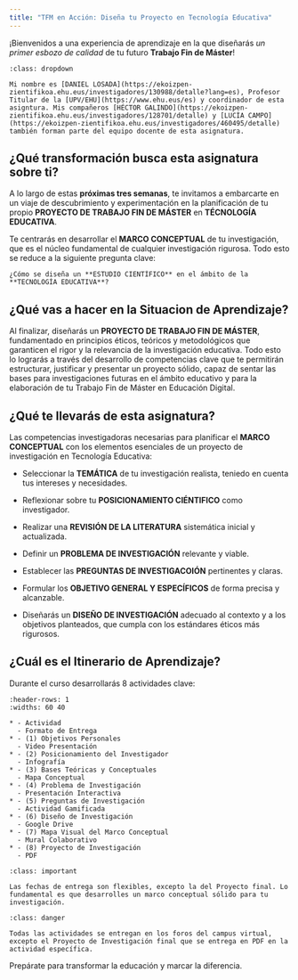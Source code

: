 ```yaml
---
title: "TFM en Acción: Diseña tu Proyecto en Tecnología Educativa"
---
```


¡Bienvenidos a una experiencia de aprendizaje en la que diseñarás *un primer esbozo de calidad* de tu futuro **Trabajo Fin de Máster**!

```{admonition} Información del Profesor
:class: dropdown

Mi nombre es [DANIEL LOSADA](https://ekoizpen-zientifikoa.ehu.eus/investigadores/130988/detalle?lang=es), Profesor Titular de la [UPV/EHU](https://www.ehu.eus/es) y coordinador de esta asigntura. Mis compañeros [HÉCTOR GALINDO](https://ekoizpen-zientifikoa.ehu.eus/investigadores/128701/detalle) y [LUCÍA CAMPO](https://ekoizpen-zientifikoa.ehu.eus/investigadores/460495/detalle) también forman parte del equipo docente de esta asignatura.
```

## ¿Qué transformación busca esta asignatura sobre ti?

A lo largo de estas **próximas tres semanas**, te invitamos a embarcarte en un viaje de descubrimiento y experimentación en la planificación de tu propio **PROYECTO DE TRABAJO FIN DE MÁSTER** en **TÉCNOLOGÍA EDUCATIVA**.  

Te centrarás en desarrollar el **MARCO CONCEPTUAL** de tu investigación, que es el núcleo fundamental de cualquier investigación rigurosa. Todo esto se reduce a la siguiente pregunta clave:  

```{epigraph}
¿Cómo se diseña un **ESTUDIO CIENTÍFICO** en el ámbito de la **TECNOLOGÍA EDUCATIVA**?   
```

## ¿Qué vas a hacer en la Situacion de Aprendizaje?

Al finalizar, diseñarás un **PROYECTO DE TRABAJO FIN DE MÁSTER**, fundamentado en principios éticos, teóricos y metodológicos que garanticen el rigor y la relevancia de la investigación educativa. Todo esto lo lograrás a través del desarrollo de competencias clave que te permitirán estructurar, justificar y presentar un proyecto sólido, capaz de sentar las bases para investigaciones futuras en el ámbito educativo y para la elaboración de tu Trabajo Fin de Máster en Educación Digital.

## ¿Qué te llevarás de esta asignatura? 

Las competencias investigadoras necesarias para planificar el **MARCO CONCEPTUAL** con los elementos esenciales de un proyecto de investigación en Tecnología Educativa:
 
- Seleccionar la **TEMÁTICA** de tu investigación realista, teniedo en cuenta tus intereses y necesidades.

- Reflexionar sobre tu **POSICIONAMIENTO CIÉNTIFICO** como investigador. 

- Realizar una **REVISIÓN DE LA LITERATURA** sistemática inicial y actualizada.

- Definir un **PROBLEMA DE INVESTIGACIÓN** relevante y viable.

- Establecer las **PREGUNTAS DE INVESTIGACOIÓN** pertinentes y claras.

- Formular los **OBJETIVO GENERAL Y ESPECÍFICOS** de forma precisa y alcanzable.

- Diseñarás un **DISEÑO DE INVESTIGACIÓN** adecuado al contexto y a los objetivos planteados, que cumpla con los estándares éticos más rigurosos.

## ¿Cuál es el Itinerario de Aprendizaje?

Durante el curso desarrollarás 8 actividades clave:

```{list-table}
:header-rows: 1
:widths: 60 40

* - Actividad
  - Formato de Entrega
* - (1) Objetivos Personales
  - Video Presentación
* - (2) Posicionamiento del Investigador
  - Infografía
* - (3) Bases Teóricas y Conceptuales
  - Mapa Conceptual
* - (4) Problema de Investigación
  - Presentación Interactiva
* - (5) Preguntas de Investigación
  - Actividad Gamificada
* - (6) Diseño de Investigación
  - Google Drive
* - (7) Mapa Visual del Marco Conceptual
  - Mural Colaborativo
* - (8) Proyecto de Investigación
  - PDF
```

```{admonition} ¡Importante!
:class: important

Las fechas de entrega son flexibles, excepto la del Proyecto final. Lo fundamental es que desarrolles un marco conceptual sólido para tu investigación.
```

```{admonition} Información Básica
:class: danger

Todas las actividades se entregan en los foros del campus virtual, excepto el Proyecto de Investigación final que se entrega en PDF en la actividad específica.
```

Prepárate para transformar la educación y marcar la diferencia.
